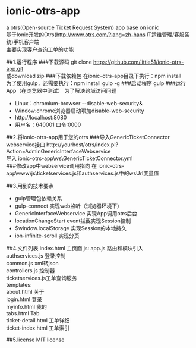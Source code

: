 ionic-otrs-app
==============
a otrs(Open-source Ticket Request System) app base on ionic<br>
基于Ionic开发的Otrs(http://www.otrs.com/?lang=zh-hans IT运维管理/客服系统)手机客户端<br>
主要实现客户查询工单的功能

##1.运行程序
###下载源码
git clone https://github.com/little51/ionic-otrs-app.git<br>或download zip
###下载依赖包
在ionic-otrs-app目录下执行：npm install<br>
为了使用gulp，还需要执行：npm install gulp -g
###启动程序
gulp
###运行App（在浏览器中测试）
为了解决跨域访问问题
* Linux：chromium-browser --disable-web-security&
* Window:chrome浏览器启动项加disable-web-security
* http://localhost:8080
* 用户名：640001 口令:0000

##2.将ionic-otrs-app用于您的otrs
###导入GenericTicketConnector webservice接口
http://yourhost/otrs/index.pl?Action=AdminGenericInterfaceWebservice<br>
导入 ionic-otrs-app\ws\GenericTicketConnector.yml<br>
###修改app中webservice调用指向
在 ionic-otrs-app\www\js\ticketservices.js和authservices.js中的wsUrl变量值

##3.用到的技术要点
* gulp管理包依赖关系
* gulp-connect 实现web监听（浏览器环境下）
* GenericInterfaceWebservice 实现App调用otrs后台
* locationChangeStart event拦截实现Session控制
* $window.localStorage 实现Session的本地持久
* ion-infinite-scroll 实现分页

##4.文件列表
index.html       主页面
js:
  app.js           路由和模块引入<br>
  authservices.js  登录控制<br>
  common.js        xml转json<br>
  controllers.js   控制器<br>
  ticketservices.js工单查询服务<br>
templates:<br>
  about.html      关于<br>
  login.html      登录<br>
  myinfo.html     我的<br>
  tabs.html       Tab<br>
  ticket-detail.html 工单详细<br>
  ticket-index.html  工单索引<br>

##5.license
MIT license